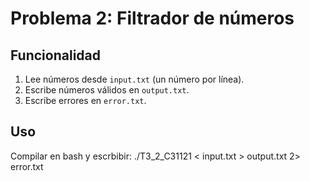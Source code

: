# Problema 2: Filtrador de números

## Funcionalidad
1. Lee números desde `input.txt` (un número por línea).
2. Escribe números válidos en `output.txt`.
3. Escribe errores en `error.txt`.

## Uso
Compilar en bash y escrbibir:
./T3_2_C31121 < input.txt > output.txt 2> error.txt

